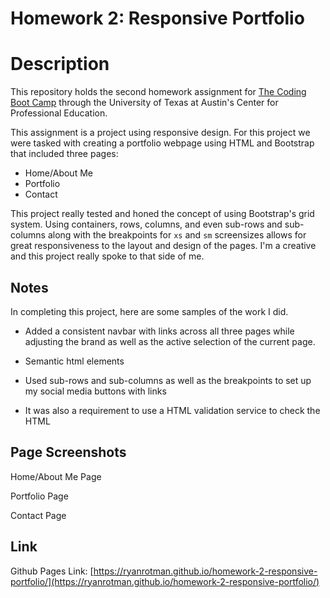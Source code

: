 # Homework 2: Responsive Portfolio

# Description

This repository holds the second homework assignment for [The Coding Boot Camp](https://techbootcamps.utexas.edu/coding/) through the University of Texas at Austin's Center for Professional Education.

This assignment is a project using responsive design. For this project we were tasked with creating a portfolio webpage using HTML and Bootstrap that included three pages:

* Home/About Me
* Portfolio
* Contact

This project really tested and honed the concept of using Bootstrap's grid system. Using containers, rows, columns, and even sub-rows and sub-columns along with the breakpoints for `xs` and `sm` screensizes allows for great responsiveness to the layout and design of the pages. I'm a creative and this project really spoke to that side of me. 

## Notes

In completing this project, here are some samples of the work I did.

* Added a consistent navbar with links across all three pages while adjusting the brand as well as the active selection of the current page.
    <!-- > insert About Me navbar screenshot -->
    <!-- > insert Portfolio navbar screenshot -->
    <!-- > insert Contact navbar screenshot -->

* Semantic html elements
    <!-- > insert screenshot showing scaled down code with main semantic elements -->

* Used sub-rows and sub-columns as well as the breakpoints to set up my social media buttons with links
    <!-- > insert xs social media screenshot -->
    <!-- > insert sm social media screenshot -->

* It was also a requirement to use a HTML validation service to check the HTML
    <!-- > insert About Me validation screenshot -->
    <!-- > insert Portfolio validation screenshot -->
    <!-- > insert Contact validation screenshot -->

## Page Screenshots
Home/About Me Page
<!-- insert screenshot here -->
Portfolio Page
<!-- insert screenshot here -->
Contact Page
<!-- insert screenshot here  -->

## Link

Github Pages Link: [https://ryanrotman.github.io/homework-2-responsive-portfolio/](https://ryanrotman.github.io/homework-2-responsive-portfolio/)